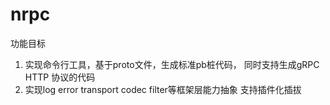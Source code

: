 # nrpc
功能目标
1. 实现命令行工具，基于proto文件，生成标准pb桩代码， 同时支持生成gRPC   HTTP 协议的代码  
2. 实现log error   transport  codec filter等框架层能力抽象 支持插件化插拔
